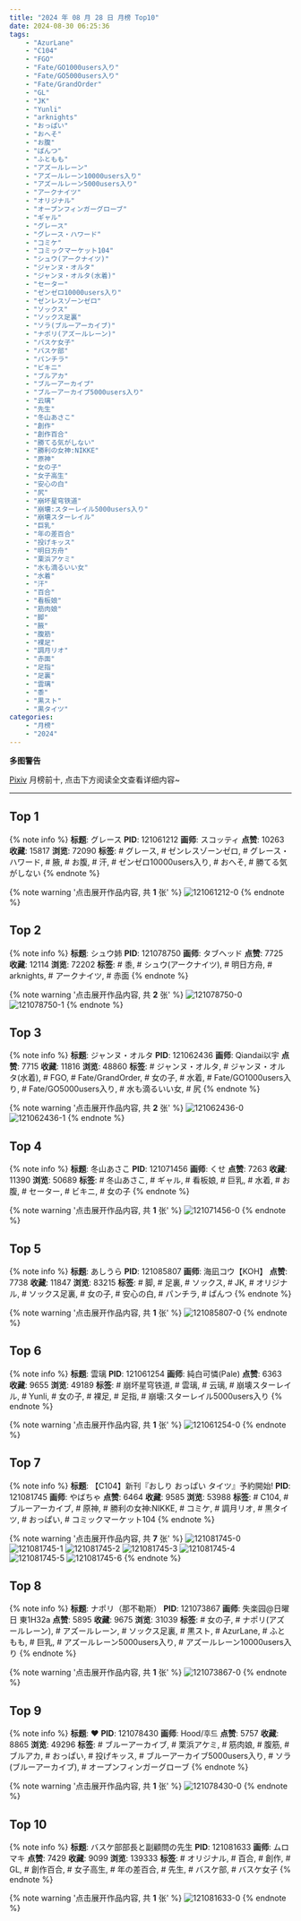```yaml
---
title: "2024 年 08 月 28 日 月榜 Top10"
date: 2024-08-30 06:25:36
tags:
    - "AzurLane"
    - "C104"
    - "FGO"
    - "Fate/GO1000users入り"
    - "Fate/GO5000users入り"
    - "Fate/GrandOrder"
    - "GL"
    - "JK"
    - "Yunli"
    - "arknights"
    - "おっぱい"
    - "おへそ"
    - "お腹"
    - "ぱんつ"
    - "ふともも"
    - "アズールレーン"
    - "アズールレーン10000users入り"
    - "アズールレーン5000users入り"
    - "アークナイツ"
    - "オリジナル"
    - "オープンフィンガーグローブ"
    - "ギャル"
    - "グレース"
    - "グレース・ハワード"
    - "コミケ"
    - "コミックマーケット104"
    - "シュウ(アークナイツ)"
    - "ジャンヌ・オルタ"
    - "ジャンヌ・オルタ(水着)"
    - "セーター"
    - "ゼンゼロ10000users入り"
    - "ゼンレスゾーンゼロ"
    - "ソックス"
    - "ソックス足裏"
    - "ソラ(ブルーアーカイブ)"
    - "ナポリ(アズールレーン)"
    - "バスケ女子"
    - "バスケ部"
    - "パンチラ"
    - "ビキニ"
    - "ブルアカ"
    - "ブルーアーカイブ"
    - "ブルーアーカイブ5000users入り"
    - "云璃"
    - "先生"
    - "冬山あさこ"
    - "創作"
    - "創作百合"
    - "勝てる気がしない"
    - "勝利の女神:NIKKE"
    - "原神"
    - "女の子"
    - "女子高生"
    - "安心の白"
    - "尻"
    - "崩坏星穹铁道"
    - "崩壊:スターレイル5000users入り"
    - "崩壊スターレイル"
    - "巨乳"
    - "年の差百合"
    - "投げキッス"
    - "明日方舟"
    - "栗浜アケミ"
    - "水も滴るいい女"
    - "水着"
    - "汗"
    - "百合"
    - "看板娘"
    - "筋肉娘"
    - "脚"
    - "腋"
    - "腹筋"
    - "裸足"
    - "調月リオ"
    - "赤面"
    - "足指"
    - "足裏"
    - "雲璃"
    - "黍"
    - "黒スト"
    - "黒タイツ"
categories:
    - "月榜"
    - "2024"
---
```


<i class="fa fa-triangle-exclamation"></i>**多图警告**<i class="fa fa-triangle-exclamation"></i>

[Pixiv](https://www.pixiv.net/) 月榜前十, 点击下方阅读全文查看详细内容~

<!-- more -->

---

## Top 1

{% note info %}
**标题**: グレース
**PID**: 121061212 **画师**: スコッティ
**点赞**: 10263 **收藏**: 15817 **浏览**: 72090
**标签**: # グレース, # ゼンレスゾーンゼロ, # グレース・ハワード, # 腋, # お腹, # 汗, # ゼンゼロ10000users入り, # おへそ, # 勝てる気がしない
{% endnote %}

{% note warning '点击展开作品内容, 共 **1** 张' %}
![121061212-0](https://i.pixiv.re/img-original/img/2024/08/01/00/00/27/121061212_p0.jpg)
{% endnote %}

## Top 2

{% note info %}
**标题**: シュウ姉
**PID**: 121078750 **画师**: タブヘッド
**点赞**: 7725 **收藏**: 12114 **浏览**: 72202
**标签**: # 黍, # シュウ(アークナイツ), # 明日方舟, # arknights, # アークナイツ, # 赤面
{% endnote %}

{% note warning '点击展开作品内容, 共 **2** 张' %}
![121078750-0](https://i.pixiv.re/img-original/img/2024/08/01/17/16/48/121078750_p0.jpg)
![121078750-1](https://i.pixiv.re/img-original/img/2024/08/01/17/16/48/121078750_p1.jpg)
{% endnote %}

## Top 3

{% note info %}
**标题**: ジャンヌ・オルタ
**PID**: 121062436 **画师**: Qiandai以宇
**点赞**: 7715 **收藏**: 11816 **浏览**: 48860
**标签**: # ジャンヌ・オルタ, # ジャンヌ・オルタ(水着), # FGO, # Fate/GrandOrder, # 女の子, # 水着, # Fate/GO1000users入り, # Fate/GO5000users入り, # 水も滴るいい女, # 尻
{% endnote %}

{% note warning '点击展开作品内容, 共 **2** 张' %}
![121062436-0](https://i.pixiv.re/img-original/img/2024/08/01/00/20/17/121062436_p0.png)
![121062436-1](https://i.pixiv.re/img-original/img/2024/08/01/00/20/17/121062436_p1.png)
{% endnote %}

## Top 4

{% note info %}
**标题**: 冬山あさこ
**PID**: 121071456 **画师**: くせ
**点赞**: 7263 **收藏**: 11390 **浏览**: 50689
**标签**: # 冬山あさこ, # ギャル, # 看板娘, # 巨乳, # 水着, # お腹, # セーター, # ビキニ, # 女の子
{% endnote %}

{% note warning '点击展开作品内容, 共 **1** 张' %}
![121071456-0](https://i.pixiv.re/img-original/img/2024/08/01/10/00/55/121071456_p0.png)
{% endnote %}

## Top 5

{% note info %}
**标题**: あしうら
**PID**: 121085807 **画师**: 海凪コウ【KOH】
**点赞**: 7738 **收藏**: 11847 **浏览**: 83215
**标签**: # 脚, # 足裏, # ソックス, # JK, # オリジナル, # ソックス足裏, # 女の子, # 安心の白, # パンチラ, # ぱんつ
{% endnote %}

{% note warning '点击展开作品内容, 共 **1** 张' %}
![121085807-0](https://i.pixiv.re/img-original/img/2024/08/01/21/31/53/121085807_p0.jpg)
{% endnote %}

## Top 6

{% note info %}
**标题**: 雲璃
**PID**: 121061254 **画师**: 純白可憐(Pale)
**点赞**: 6363 **收藏**: 9655 **浏览**: 49189
**标签**: # 崩坏星穹铁道, # 雲璃, # 云璃, # 崩壊スターレイル, # Yunli, # 女の子, # 裸足, # 足指, # 崩壊:スターレイル5000users入り
{% endnote %}

{% note warning '点击展开作品内容, 共 **1** 张' %}
![121061254-0](https://i.pixiv.re/img-original/img/2024/08/01/00/00/40/121061254_p0.png)
{% endnote %}

## Top 7

{% note info %}
**标题**: 【C104】新刊『おしり おっぱい タイツ』予約開始!
**PID**: 121081745 **画师**: やばちゃ
**点赞**: 6464 **收藏**: 9585 **浏览**: 53988
**标签**: # C104, # ブルーアーカイブ, # 原神, # 勝利の女神:NIKKE, # コミケ, # 調月リオ, # 黒タイツ, # おっぱい, # コミックマーケット104
{% endnote %}

{% note warning '点击展开作品内容, 共 **7** 张' %}
![121081745-0](https://i.pixiv.re/img-original/img/2024/08/01/19/16/20/121081745_p0.jpg)
![121081745-1](https://i.pixiv.re/img-original/img/2024/08/01/19/16/20/121081745_p1.jpg)
![121081745-2](https://i.pixiv.re/img-original/img/2024/08/01/19/16/20/121081745_p2.jpg)
![121081745-3](https://i.pixiv.re/img-original/img/2024/08/01/19/16/20/121081745_p3.jpg)
![121081745-4](https://i.pixiv.re/img-original/img/2024/08/01/19/16/20/121081745_p4.jpg)
![121081745-5](https://i.pixiv.re/img-original/img/2024/08/01/19/16/20/121081745_p5.jpg)
![121081745-6](https://i.pixiv.re/img-original/img/2024/08/01/19/16/20/121081745_p6.jpg)
{% endnote %}

## Top 8

{% note info %}
**标题**: ナポリ（那不勒斯）
**PID**: 121073867 **画师**: 失楽园@日曜日 東1H32a
**点赞**: 5895 **收藏**: 9675 **浏览**: 31039
**标签**: # 女の子, # ナポリ(アズールレーン), # アズールレーン, # ソックス足裏, # 黒スト, # AzurLane, # ふともも, # 巨乳, # アズールレーン5000users入り, # アズールレーン10000users入り
{% endnote %}

{% note warning '点击展开作品内容, 共 **1** 张' %}
![121073867-0](https://i.pixiv.re/img-original/img/2024/08/01/12/32/48/121073867_p0.jpg)
{% endnote %}

## Top 9

{% note info %}
**标题**: ❤️
**PID**: 121078430 **画师**: Hood/후드
**点赞**: 5757 **收藏**: 8865 **浏览**: 49296
**标签**: # ブルーアーカイブ, # 栗浜アケミ, # 筋肉娘, # 腹筋, # ブルアカ, # おっぱい, # 投げキッス, # ブルーアーカイブ5000users入り, # ソラ(ブルーアーカイブ), # オープンフィンガーグローブ
{% endnote %}

{% note warning '点击展开作品内容, 共 **1** 张' %}
![121078430-0](https://i.pixiv.re/img-original/img/2024/08/01/17/00/17/121078430_p0.png)
{% endnote %}

## Top 10

{% note info %}
**标题**: バスケ部部長と副顧問の先生
**PID**: 121081633 **画师**: ムロマキ
**点赞**: 7429 **收藏**: 9099 **浏览**: 139333
**标签**: # オリジナル, # 百合, # 創作, # GL, # 創作百合, # 女子高生, # 年の差百合, # 先生, # バスケ部, # バスケ女子
{% endnote %}

{% note warning '点击展开作品内容, 共 **1** 张' %}
![121081633-0](https://i.pixiv.re/img-original/img/2024/08/01/19/12/00/121081633_p0.jpg)
{% endnote %}
